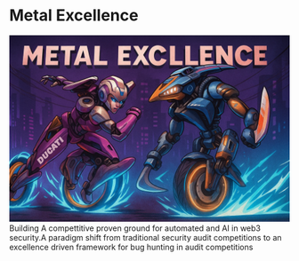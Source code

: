 # Metal Excellence
![](2665e456-195c-415f-a877-ab3646aa9676.png)
Building A compettitive proven ground for automated and AI in web3 security.A paradigm shift from traditional security audit competitions to an excellence driven framework for bug hunting in audit competitions

